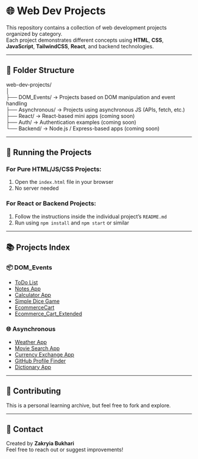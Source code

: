 # 🌐 Web Dev Projects

This repository contains a collection of web development projects organized by category.  
Each project demonstrates different concepts using **HTML**, **CSS**, **JavaScript**, **TailwindCSS**, **React**, and backend technologies.

---

## 📁 Folder Structure

web-dev-projects/<br>
│<br>
├── DOM_Events/ → Projects based on DOM manipulation and event handling<br>
├── Asynchronous/ → Projects using asynchronous JS (APIs, fetch, etc.)<br>
├── React/ → React-based mini apps (coming soon)<br>
├── Auth/ → Authentication examples (coming soon)<br>
└── Backend/ → Node.js / Express-based apps (coming soon)

---

## 🚀 Running the Projects

### For Pure HTML/JS/CSS Projects:
1. Open the `index.html` file in your browser  
2. No server needed

### For React or Backend Projects:
1. Follow the instructions inside the individual project’s `README.md`  
2. Run using `npm install` and `npm start` or similar

---

## 📚 Projects Index

### 📦 DOM_Events
- [ToDo List](DOM_Events/ToDoList)
- [Notes App](DOM_Events/NotesApp)
- [Calculator App](DOM_Events/CalculatorApp)
- [Simple Dice Game](DOM_Events/SimpleDiceGame)
- [EcommerceCart](DOM_Events/EcommerceCart)
- [Ecommerce_Cart_Extended](DOM_Events/Ecommerce_Cart_Extended)

### 🌐 Asynchronous
- [Weather App](Asynchronous/WeatherApp)
- [Movie Search App](Asynchronous/MovieSearchApp)
- [Currency Exchange App](Asynchronous/CurrencyExchangeApp)
- [GitHub Profile Finder](Asynchronous/GithubProfileFinder)
- [Dictionary App](Asynchronous/DictionaryApp)

---

## 📌 Contributing

This is a personal learning archive, but feel free to fork and explore.

---

## 📧 Contact

Created by **Zakryia Bukhari**  
Feel free to reach out or suggest improvements!
